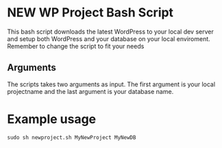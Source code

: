 NEW WP Project Bash Script
==========================
This bash script downloads the latest WordPress to your local dev server and setup both WordPress and your database on your local enviroment.
Remember to change the script to fit your needs

Arguments
---------
The scripts takes two arguments as input. The first argument is your local projectname and the last argument is your database name.

Example usage
=============
	sudo sh newproject.sh MyNewProject MyNewDB
